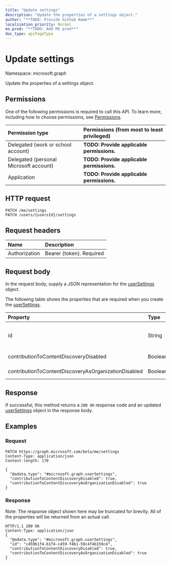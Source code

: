 ```yaml
---
title: "Update settings"
description: "Update the properties of a settings object."
author: "**TODO: Provide Github Name**"
localization_priority: Normal
ms.prod: "**TODO: Add MS prod**"
doc_type: apiPageType
---
```


# Update settings

Namespace: microsoft.graph

Update the properties of a settings object.

## Permissions
One of the following permissions is required to call this API. To learn more, including how to choose permissions, see [Permissions](/concepts/permissions-reference.md).

|Permission type|Permissions (from most to least privileged)|
|:---|:---|
|Delegated (work or school account)|**TODO: Provide applicable permissions.**|
|Delegated (personal Microsoft account)|**TODO: Provide applicable permissions.**|
|Application|**TODO: Provide applicable permissions.**|

## HTTP request
<!-- {
  "blockType": "ignored"
}
-->
``` http
PATCH /me/settings
PATCH /users/{usersId}/settings
```

## Request headers
|Name|Description|
|:---|:---|
|Authorization|Bearer {token}. Required|

## Request body
In the request body, supply a JSON representation for the [userSettings](../resources/usersettings.md) object.

The following table shows the properties that are required when you create the [userSettings](../resources/usersettings.md).

|Property|Type|Description|
|:---|:---|:---|
|id|String|**TODO: Add Description** Inherited from [entity](../resources/entity.md)|
|contributionToContentDiscoveryDisabled|Boolean|**TODO: Add Description**|
|contributionToContentDiscoveryAsOrganizationDisabled|Boolean|**TODO: Add Description**|



## Response
If successful, this method returns a `200 OK` response code and an updated [userSettings](../resources/usersettings.md) object in the response body.

## Examples

### Request
<!-- {
  "blockType": "request",
  "name": "update_settings"
}
-->
``` http
PATCH https://graph.microsoft.com/beta/me/settings
Content-Type: application/json
Content-length: 170

{
  "@odata.type": "#microsoft.graph.userSettings",
  "contributionToContentDiscoveryDisabled": true,
  "contributionToContentDiscoveryAsOrganizationDisabled": true
}
```

### Response
Note: The response object shown here may be truncated for brevity. All of the properties will be returned from an actual call.
<!-- {
  "blockType": "response",
  "truncated": true
}
-->
``` http
HTTP/1.1 200 OK
Content-Type: application/json
{
  "@odata.type": "#microsoft.graph.userSettings",
  "id": "c459b1f4-b1f4-c459-f4b1-59c4f4b159c4",
  "contributionToContentDiscoveryDisabled": true,
  "contributionToContentDiscoveryAsOrganizationDisabled": true
}
```

